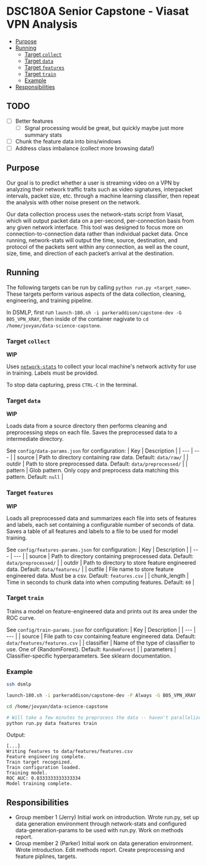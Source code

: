 # DSC180A Senior Capstone - Viasat VPN Analysis

- [Purpose](#purpose)
- [Running](#running)
  - [Target `collect`](#target-collect)
  - [Target `data`](#target-data)
  - [Target `features`](#target-features)
  - [Target `train`](#target-train)
  - [Example](#example)
- [Responsibilities](#responsibilities)

## TODO

- [ ] Better features
  - [ ] Signal processing would be great, but quickly maybe just more summary stats
- [ ] Chunk the feature data into bins/windows
- [ ] Address class imbalance (collect more browsing data!)

## Purpose

Our goal is to predict whether a user is streaming video on a VPN by analyzing their network traffic traits such as video signatures, interpacket intervals, packet size, etc. through a machine learning classifier, then repeat the analysis with other noise present on the network. 

Our data collection process uses the network-stats script from Viasat, which will output packet data on a per-second, per-connection basis from any given network interface. This tool was designed to focus more on connection-to-connection data rather than individual packet data. Once running, network-stats will output the time, source, destination, and protocol of the packets sent within any connection, as well as the count, size, time, and direction of each packet’s arrival at the destination. 


## Running

The following targets can be run by calling `python run.py <target_name>`. These targets perform various aspects of the data collection, cleaning, engineering, and training pipeline.

In DSMLP, first run `launch-180.sh -i parkeraddison/capstone-dev -G B05_VPN_XRAY`, then inside of the container nagivate to `cd /home/jovyan/data-science-capstone`.

### Target `collect`
**WIP**

Uses [`network-stats`](https://github.com/Viasat/network-stats) to collect your local machine's network activity for use in training. Labels must be provided.

To stop data capturing, press `CTRL-C` in the terminal.

### Target `data`
**WIP**

Loads data from a source directory then performs cleaning and preprocessing steps on each file. Saves the preprocessed data to a intermediate directory.

See `config/data-params.json` for configuration:
| Key | Description |
| --- | --- |
| source | Path to directory containing raw data. Default: `data/raw/` |
| outdir | Path to store preprocessed data. Default: `data/preprocessed/` |
| pattern | Glob pattern. Only copy and preprocess data matching this pattern. Default: `null` |

### Target `features`
**WIP**

Loads all preprocessed data and summarizes each file into sets of features and labels, each set containing a configurable number of seconds of data. Saves a table of all features and labels to a file to be used for model training.

See `config/features-params.json` for configuration:
| Key | Description |
| --- | --- |
| source | Path to directory containing preprocessed data. Default: `data/preprocessed/` |
| outdir | Path to directory to store feature engineered data. Default: `data/features/` |
| outfile | File name to store feature engineered data. Must be a csv. Default: `features.csv` |
| chunk_length | Time in seconds to chunk data into when computing features. Default: `60` |

### Target `train`

Trains a model on feature-engineered data and prints out its area under the ROC curve.

See `config/train-params.json` for configuration:
| Key | Description |
| --- | --- |
| source | File path to csv containing feature engineered data. Default: `data/features/features.csv` |
| classifier | Name of the type of classifier to use. One of {RandomForest}. Default: `RandomForest` |
| parameters | Classifier-specific hyperparameters. See sklearn documentation.

### Example

```bash
ssh dsmlp

launch-180.sh -i parkeraddison/capstone-dev -P Always -G B05_VPN_XRAY

cd /home/jovyan/data-science-capstone

# Will take a few minutes to preprocess the data -- haven't parallelized yet!
python run.py data features train
```
Output:
```plaintext
[...]
Writing features to data/features/features.csv
Feature engineering complete.
Train target recognized.
Train configuration loaded.
Training model.
ROC AUC: 0.8333333333333334
Model training complete.
```

## Responsibilities

* Group member 1 (Jerry) Initial work on introduction. Wrote run.py, set up data generation environment through network-stats and configured data-generation-params to be used with run.py. Work on methods report.
* Group member 2 (Parker) Initial work on data generation environment. Wrote introduction. Edit methods report. Create preprocessing and feature piplines, targets.

